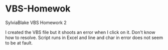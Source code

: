 # VBS-Homewok
SylviaBlake VBS Homework 2


I created the VBS file but it shoots an error when I click on it.  Don't know how to resolve.  Script runs in Excel and line and char in error does not seem to be at fault.
